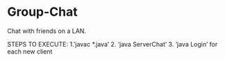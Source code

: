 # Group-Chat
Chat with friends on a LAN.

STEPS TO EXECUTE:
1.’javac *.java’
2. ‘java ServerChat’
3. ‘java Login’ for each new client

